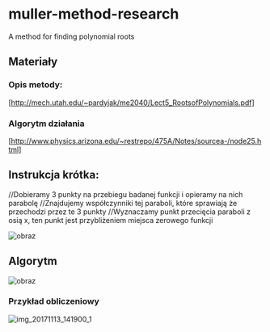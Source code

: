 # muller-method-research
A method for finding polynomial roots


## Materiały
### Opis metody:
[http://mech.utah.edu/~pardyjak/me2040/Lect5_RootsofPolynomials.pdf]
### Algorytm działania
[http://www.physics.arizona.edu/~restrepo/475A/Notes/sourcea-/node25.html]


## Instrukcja krótka:

//Dobieramy 3 punkty na przebiegu badanej funkcji i opieramy na nich parabolę
//Znajdujemy współczynniki tej paraboli, które sprawiają że przechodzi przez te 3 punkty
//Wyznaczamy punkt przecięcia paraboli z osią x, ten punkt jest przybliżeniem miejsca zerowego funkcji

![obraz](https://user-images.githubusercontent.com/718163/32727575-429d060e-c87d-11e7-9187-9cc1b22cf17f.png)



## Algorytm

![obraz](https://user-images.githubusercontent.com/718163/32727758-080f5bc6-c87e-11e7-9bcb-a76652a09249.png)

### Przykład obliczeniowy

![img_20171113_141900_1](https://user-images.githubusercontent.com/718163/32727843-6aa1de80-c87e-11e7-9909-9557afd859ed.jpg)
